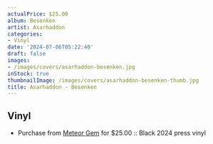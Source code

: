 ```yaml
---
actualPrice: $25.00
album: Besenken
artist: Asarhaddon
categories:
- Vinyl
date: '2024-07-06T05:22:40'
draft: false
images:
- /images/covers/asarhaddon-besenken.jpg
inStock: true
thumbnailImage: /images/covers/asarhaddon-besenken-thumb.jpg
title: Asarhaddon - Besenken
---
```


## Vinyl
* Purchase from [Meteor Gem](https://meteor-gem.com/products/asarhaddon-besenken-lp) for $25.00 :: Black 2024 press vinyl
